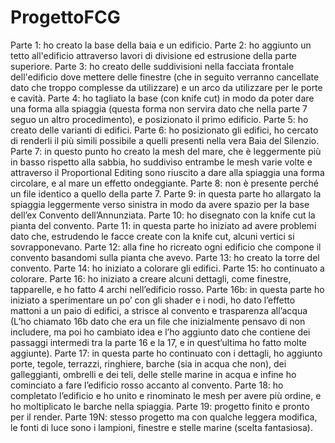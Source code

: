 # ProgettoFCG

Parte 1: ho creato la base della baia e un edificio.
Parte 2: ho aggiunto un tetto all'edificio attraverso lavori di divisione ed estrusione della parte superiore.
Parte 3: ho creato delle suddivisioni nella facciata frontale dell'edificio dove mettere delle finestre (che in seguito verranno cancellate dato che troppo complesse da utilizzare) e un arco da utilizzare per le porte e cavità.
Parte 4: ho tagliato la base (con knife cut) in modo da poter dare una forma alla spiaggia (questa forma non servira dato che nella parte 7 seguo un altro procedimento), e posizionato il primo edificio.
Parte 5: ho creato delle varianti di edifici.
Parte 6: ho posizionato gli edifici, ho cercato di renderli il più simili possibile a quelli presenti nella vera Baia del Silenzio.
Parte 7: in questo punto ho creato la mesh del mare, che è leggermente più in basso rispetto alla sabbia, ho suddiviso entrambe le mesh varie volte e attraverso il Proportional Editing sono riuscito a dare alla spiaggia una forma circolare, e al mare un effetto ondeggiante.
Parte 8: non è presente perché un file identico a quello della parte 7.
Parte 9: in questa parte ho allargato la spiaggia leggermente verso sinistra in modo da avere spazio per la base dell’ex Convento dell’Annunziata.
Parte 10: ho disegnato con la knife cut la pianta del convento.
Parte 11: in questa parte ho iniziato ad avere problemi dato che, estrudendo le facce create con la knife cut, alcuni vertici si sovrapponevano.
Parte 12: alla fine ho ricreato ogni edificio che compone il convento basandomi sulla pianta che avevo.
Parte 13: ho creato la torre del convento.
Parte 14: ho iniziato a colorare gli edifici.
Parte 15: ho continuato a colorare.
Parte 16: ho iniziato a creare alcuni dettagli, come finestre, tapparelle, e ho fatto 4 archi nell’edificio rosso.
Parte 16b: in questa parte ho iniziato a sperimentare un po’ con gli shader e i nodi, ho dato l’effetto mattoni a un paio di edifici, a strisce al convento e trasparenza all’acqua (L’ho chiamato 16b dato che era un file che inizialmente pensavo di non includere, ma poi ho cambiato idea e l’ho aggiunto dato che contiene dei passaggi intermedi tra la parte 16 e la 17, e in quest’ultima ho fatto molte aggiunte).
Parte 17: in questa parte ho continuato con i dettagli, ho aggiunto porte, tegole, terrazzi, ringhiere, barche (sia in acqua che non), dei galleggianti, ombrelli e dei teli, delle stelle marine in acqua e infine ho cominciato a fare l’edificio rosso accanto al convento.
Parte 18: ho completato l’edificio e ho unito e rinominato le mesh per avere più ordine, e ho moltiplicato le barche nella spiaggia.
Parte 19: progetto finito e pronto per il render.
Parte 19N: stesso progetto ma con qualche leggera modifica, le fonti di luce sono i lampioni, finestre e stelle marine (scelta fantasiosa).
